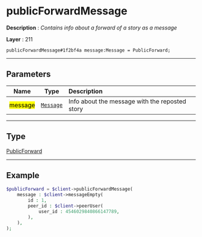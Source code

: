 # publicForwardMessage

**Description** : *Contains info about a forward of a story as a message*

**Layer** : 211

```tl
publicForwardMessage#1f2bf4a message:Message = PublicForward;
```

---

## Parameters

| Name | Type | Description |
| :---: | :---: | :--- |
| <mark>message</mark> | [`Message`](type/Message) | Info about the message with the reposted story |

---

## Type

[PublicForward](type/PublicForward)

---

## Example

```php
$publicForward = $client->publicForwardMessage(
	message : $client->messageEmpty(
		id : 1,
		peer_id : $client->peerUser(
			user_id : 4546029840866147789,
		),
	),
);
```